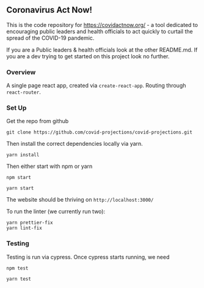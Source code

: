 ## Coronavirus Act Now! 

This is the code repository for https://covidactnow.org/ - a tool dedicated to encouraging public leaders and health officials to act quickly to curtail the spread of the COVID-19 pandemic. 

If you are a Public leaders & health officials look at the other README.md. 
If you are a dev trying to get started on this project look no further.

### Overview

A single page react app, created via `create-react-app`. Routing through `react-router`. 


### Set Up

Get the repo from github
```
git clone https://github.com/covid-projections/covid-projections.git
```

Then install the correct dependencies locally via yarn.
```
yarn install 
```

Then either start with npm or yarn

```
npm start
```

```
yarn start
```

The website should be thriving on `http://localhost:3000/`


To run the linter (we currently run two): 
```
yarn prettier-fix
yarn lint-fix
```

### Testing 

Testing is run via cypress. Once cypress starts running, we need 

```
npm test
```
```
yarn test
```
